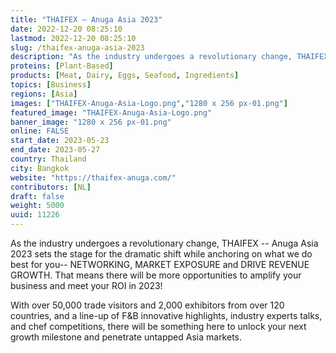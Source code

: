 ```yaml
---
title: "THAIFEX – Anuga Asia 2023"
date: 2022-12-20 08:25:10
lastmod: 2022-12-20 08:25:10
slug: /thaifex-anuga-asia-2023
description: "As the industry undergoes a revolutionary change, THAIFEX – Anuga Asia 2023 sets the stage for the dramatic shift while anchoring on what we do best for you– NETWORKING, MARKET EXPOSURE and DRIVE REVENUE GROWTH. That means there will be more opportunities to amplify your business and meet your ROI in 2023!With over 50,000 trade visitors and 2,000 exhibitors from over 120 countries, and a line-up of F&B innovative highlights, industry experts talks, and chef competitions, there will be something here to unlock your next growth milestone and penetrate untapped Asia markets."
proteins: [Plant-Based]
products: [Meat, Dairy, Eggs, Seafood, Ingredients]
topics: [Business]
regions: [Asia]
images: ["THAIFEX-Anuga-Asia-Logo.png","1280 x 256 px-01.png"]
featured_image: "THAIFEX-Anuga-Asia-Logo.png"
banner_image: "1280 x 256 px-01.png"
online: FALSE
start_date: 2023-05-23
end_date: 2023-05-27
country: Thailand
city: Bangkok
website: "https://thaifex-anuga.com/"
contributors: [NL]
draft: false
weight: 5000
uuid: 11226
---
```

As the industry undergoes a revolutionary change, THAIFEX -- Anuga Asia
2023 sets the stage for the dramatic shift while anchoring on what we do
best for you-- NETWORKING, MARKET EXPOSURE and DRIVE REVENUE GROWTH.
That means there will be more opportunities to amplify your business and
meet your ROI in 2023!

With over 50,000 trade visitors and 2,000 exhibitors from over 120
countries, and a line-up of F&B innovative highlights, industry experts
talks, and chef competitions, there will be something here to unlock
your next growth milestone and penetrate untapped Asia markets.
